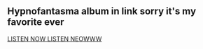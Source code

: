 ## Hypnofantasma album in link sorry it's my favorite ever


[LISTEN NOW LISTEN NEOWWW](https://youtu.be/JfbRrG1gocw?si=80HVkX61M_AurVSk)
<!--
**Your-Machine/Your-Machine** is a ✨ _special_ ✨ repository because its `README.md` (this file) appears on your GitHub profile.

Here are some ideas to get you started:

- 🔭 I’m currently working on ...
- 🌱 I’m currently learning ...
- 👯 I’m looking to collaborate on ...
- 🤔 I’m looking for help with ...
- 💬 Ask me about ...
- 📫 How to reach me: ...
- 😄 Pronouns: ...
- ⚡ Fun fact: ...
-->
